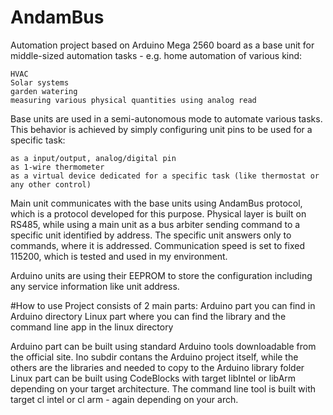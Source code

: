 # AndamBus

Automation project based on Arduino Mega 2560 board as a base unit for middle-sized automation tasks - e.g. home automation of various kind:

    HVAC
    Solar systems
    garden watering
    measuring various physical quantities using analog read

Base units are used in a semi-autonomous mode to automate various tasks. This behavior is achieved by simply configuring unit pins to be used for a specific task:

    as a input/output, analog/digital pin
    as 1-wire thermometer
    as a virtual device dedicated for a specific task (like thermostat or any other control)

Main unit communicates with the base units using AndamBus protocol, which is a protocol developed for this purpose. Physical layer is built on RS485, while using a main unit as a bus arbiter sending command to a specific unit identified by address. The specific unit answers only to commands, where it is addressed. Communication speed is set to fixed 115200, which is tested and used in my environment.

Arduino units are using their EEPROM to store the configuration including any service information like unit address.


#How to use
Project consists of 2 main parts:
    Arduino part you can find in Arduino directory
    Linux part where you can find the library and the command line app in the linux directory
    
Arduino part can be built using standard Arduino tools downloadable from the official site. Ino subdir contans the Arduino project itself, while the others are the libraries and needed to copy to the Arduino library folder
Linux part can be built using CodeBlocks with target libIntel or libArm depending on your target architecture. The command line tool is built with target cl intel or cl arm - again depending on your arch.
